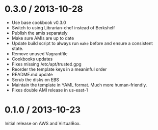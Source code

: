 
0.3.0 / 2013-10-28 
==================

 * Use base cookbook v0.3.0
 * Switch to using Librarian-chef instead of Berkshelf
 * Publish the amis separately
 * Make sure AMIs are up to date
 * Update build script to always run `make` before and ensure a consistent state.
 * Remove unused Vagrantfile
 * Cookbooks updates
 * Fixes missing /etc/apt/trusted.gpg
 * Reorder the template keys in a meaninful order
 * README.md update
 * Scrub the disks on EBS
 * Maintain the template in YAML format. Much more human-friendly.
 * Fixes double AMI release in us-east-1

0.1.0 / 2013-10-23 
==================

Initial release on AWS and VirtualBox.

